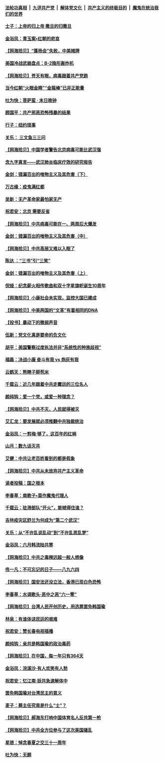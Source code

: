####  [法轮功真相](../../../../basic/blob/master/README.md?t=06202331) &nbsp;|&nbsp; [九评共产党](../../../../9ping.md/blob/master/README.md?t=06202331) &nbsp;|&nbsp; [解体党文化](../../../../jtdwh.md/blob/master/README.md?t=06202331)  &nbsp;|&nbsp; [共产主义的终极目的](../../../../gczydzjmd.md/blob/master/README.md?t=06202331) &nbsp;|&nbsp; [魔鬼在统治我们的世界](../../../../mgztzwmdsj.md/blob/master/README.md?t=06202331) 

#### [士子：上帝的归上帝 撒旦的归撒旦](../pages/nsc993/n12199902.md?t=06202331) 

#### [金浴凤：青玉案•红朝的悲哀](../pages/nsc993/n12199650.md?t=06202331) 

#### [【网海拾贝】“蓬杨会”失败，中美摊牌](../pages/nsc993/n12199598.md?t=06202331) 

#### [美国冷战武器盘点：B-2隐形轰炸机](../pages/nsc993/n12199226.md?t=06202331) 

#### [【网海拾贝】苍天有眼，病毒跟着共产党跑](../pages/nsc993/n12197648.md?t=06202331) 

#### [当今红朝“火眼金睛”“金箍棒”已非正能量](../pages/nsc993/n12196834.md?t=06202331) 

#### [吐为快：菩萨蛮 · 末日晚钟](../pages/nsc993/n12196689.md?t=06202331) 

#### [顾国平：共产邪恶恐怖残暴的结果](../pages/nsc993/n12195238.md?t=06202331) 

#### [行子：纽约琐事](../pages/nsc993/n12194752.md?t=06202331) 

#### [关乐： 三文鱼三三问](../pages/nsc993/n12194626.md?t=06202331) 

#### [【网海拾贝】中国学者警告北京病毒可能比武汉强](../pages/nsc993/n12193964.md?t=06202331) 

#### [念九字真言——武汉肺炎临床疗效的研究报告](../pages/nsc993/n12190804.md?t=06202331) 

#### [金剑：错漏百出的唯物主义及其危害（下）](../pages/nsc993/n12191909.md?t=06202331) 

#### [万古缘：疫鬼满红都](../pages/nsc993/n12191847.md?t=06202331) 

#### [吴新：无产革命家最怕家无产](../pages/nsc993/n12191806.md?t=06202331) 

#### [祝君安：北京 需要反省](../pages/nsc993/n12191766.md?t=06202331) 

#### [【网海拾贝】中共病毒可能在一、两周后大爆发](../pages/nsc993/n12190517.md?t=06202331) 

#### [金剑：错漏百出的唯物主义及其危害（中）](../pages/nsc993/n12188778.md?t=06202331) 

#### [【网海拾贝】中共高层又难以入眠了](../pages/nsc993/n12188425.md?t=06202331) 

#### [陈达 ：“三书”引“三笑”](../pages/nsc993/n12187929.md?t=06202331) 

#### [金剑：错漏百出的唯物主义及其危害（上）](../pages/nsc993/n12186502.md?t=06202331) 

#### [倪娅：纪念薪火相传歌曲和双十字星旗帜诞生10周年](../pages/nsc993/n12186439.md?t=06202331) 

#### [【网海拾贝】小康社会未实现，监控大国已建成](../pages/nsc993/n12185468.md?t=06202331) 

#### [【网海拾贝】中美两国的“文革”有着相同的DNA](../pages/nsc993/n12184487.md?t=06202331) 

#### [【投书】暴动下的微弱声音](../pages/nsc993/n12183493.md?t=06202331) 

#### [伍新：党文化真是要命的负文化](../pages/nsc993/n12182742.md?t=06202331) 

#### [胡平：美国警察过度执法并非“系统性的种族歧视”](../pages/nsc993/n12182713.md?t=06202331) 

#### [福磊：决战小康 奋斗有我 vs 炮灰有我](../pages/nsc993/n12182693.md?t=06202331) 

#### [云鹤天：熊瞎子掰苞米](../pages/nsc993/n12182680.md?t=06202331) 

#### [千载云：近几年跟着中共走霉运的三位名人](../pages/nsc993/n12182649.md?t=06202331) 

#### [颜纯钩：爱一个党，或爱一种理念？](../pages/nsc993/n12182640.md?t=06202331) 

#### [【网海拾贝】中共不灭，人民就得被灭](../pages/nsc993/n12180698.md?t=06202331) 

#### [艾汇龙：要发展就必须推翻中共独裁统治](../pages/nsc993/n12180647.md?t=06202331) 

#### [金浴凤：一剪梅·够了，这百年的红祸](../pages/nsc993/n12180002.md?t=06202331) 

#### [山月：数九话灭共](../pages/nsc993/n12179940.md?t=06202331) 

#### [艾健：中共让老百姓看到的都是假象](../pages/nsc993/n12179778.md?t=06202331) 

#### [【网海拾贝】中共从未放弃共产主义革命](../pages/nsc993/n12176687.md?t=06202331) 

#### [读者投稿：国之根本](../pages/nsc993/n12176662.md?t=06202331) 

#### [李春草：南歌子•莫作魔鬼代理人](../pages/nsc993/n12176610.md?t=06202331) 

#### [千载云：驻港部队“开火”，能唬得住谁？](../pages/nsc993/n12176028.md?t=06202331) 

#### [吉林疫灾区舒兰为何成为“第二个武汉”](../pages/nsc993/n12172816.md?t=06202331) 

#### [关乐：从“不许乱说乱动”到“不许乱思乱梦”](../pages/nsc993/n12174760.md?t=06202331) 

#### [金浴凤：六月韩流陆共寒](../pages/nsc993/n12174739.md?t=06202331) 

#### [【网海拾贝】中共之毒辣远超一般人想像](../pages/nsc993/n12174574.md?t=06202331) 

#### [佟一凡：不可忘记的日子——八九六四](../pages/nsc993/n12174371.md?t=06202331) 

#### [【网海拾贝】国安法还没立法，香港已现白色恐怖](../pages/nsc993/n12172467.md?t=06202331) 

#### [李春草：水调歌头·恶中之恶“六一零”](../pages/nsc993/n12171662.md?t=06202331) 

#### [【网海拾贝】台湾人民开创历史，用选票罢免韩国瑜](../pages/nsc993/n12169412.md?t=06202331) 

#### [林泉：有谁体谅民运的艰难](../pages/nsc993/n12169204.md?t=06202331) 

#### [祝君安：赞长春电视插播](../pages/nsc993/n12168998.md?t=06202331) 

#### [颜纯钩：亲共是韩国瑜的政治毒药](../pages/nsc993/n12168959.md?t=06202331) 

#### [【网海拾贝】在中国，每一年只有364天](../pages/nsc993/n12167508.md?t=06202331) 

#### [金浴凤：浣溪沙·有人欢笑有人愁](../pages/nsc993/n12167017.md?t=06202331) 

#### [祝君安：忆江南·妖共急速解体中](../pages/nsc993/n12166832.md?t=06202331) 

#### [罢免韩国瑜对台湾民主的意义](../pages/nsc993/n12166720.md?t=06202331) 

#### [麦子：蔡主任究竟是什么“士”？](../pages/nsc993/n12166126.md?t=06202331) 

#### [【网海拾贝】郝海东打响中国体育名人反共第一枪](../pages/nsc993/n12165325.md?t=06202331) 

#### [【网海拾贝】中共全方位参与了这次美国骚乱](../pages/nsc993/n12163491.md?t=06202331) 

#### [星琏：悼念春夏之交三十一周年](../pages/nsc993/n12162360.md?t=06202331) 

#### [吐为快：无题](../pages/nsc993/n12162106.md?t=06202331) 

